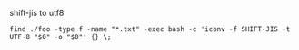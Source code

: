 shift-jis to utf8

```console
find ./foo -type f -name "*.txt" -exec bash -c 'iconv -f SHIFT-JIS -t UTF-8 "$0" -o "$0"' {} \;
```
